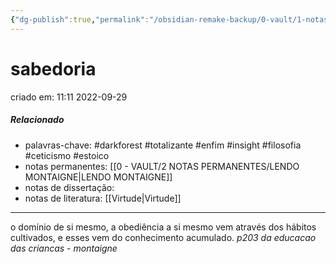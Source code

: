 ```yaml
---
{"dg-publish":true,"permalink":"/obsidian-remake-backup/0-vault/1-notas-literais/filosofia/sabedoria/","tags":["darkforest","totalizante","enfim","insight","filosofia","ceticismo","estoico"],"dgHomeLink":true,"dgShowLocalGraph":true,"dgShowFileTree":true,"noteIcon":""}
---
```


# sabedoria
criado em: 11:11 2022-09-29

##### Relacionado
- palavras-chave: #darkforest #totalizante #enfim #insight #filosofia #ceticismo #estoico 
- notas permanentes: [[0 - VAULT/2 NOTAS PERMANENTES/LENDO MONTAIGNE\|LENDO MONTAIGNE]]
- notas de dissertação:
- notas de literatura: [[Virtude\|Virtude]]

---

o domínio de si mesmo, a obediência a si mesmo vem através dos hábitos cultivados, e esses vem do conhecimento acumulado.
*p203 da educacao das criancas - montaigne*
